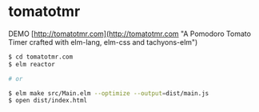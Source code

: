 # tomatotmr

DEMO [http://tomatotmr.com](http://tomatotmr.com "A Pomodoro Tomato Timer crafted with elm-lang, elm-css and tachyons-elm")

```bash
$ cd tomatotmr.com
$ elm reactor

# or

$ elm make src/Main.elm --optimize --output=dist/main.js
$ open dist/index.html
```

